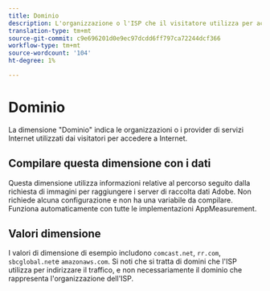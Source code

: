 ```yaml
---
title: Dominio
description: L'organizzazione o l'ISP che il visitatore utilizza per accedere a Internet.
translation-type: tm+mt
source-git-commit: c9e696201d0e9ec97dcdd6ff797ca72244dcf366
workflow-type: tm+mt
source-wordcount: '104'
ht-degree: 1%

---
```



# Dominio

La dimensione &quot;Dominio&quot; indica le organizzazioni o i provider di servizi Internet utilizzati dai visitatori per accedere a Internet.

## Compilare questa dimensione con i dati

Questa dimensione utilizza informazioni relative al percorso seguito dalla richiesta di immagini per raggiungere i server di raccolta dati Adobe. Non richiede alcuna configurazione e non ha una variabile da compilare. Funziona automaticamente con tutte le implementazioni AppMeasurement.

## Valori dimensione

I valori di dimensione di esempio includono `comcast.net`, `rr.com`, `sbcglobal.net`e `amazonaws.com`. Si noti che si tratta di domini che l&#39;ISP utilizza per indirizzare il traffico, e non necessariamente il dominio che rappresenta l&#39;organizzazione dell&#39;ISP.
